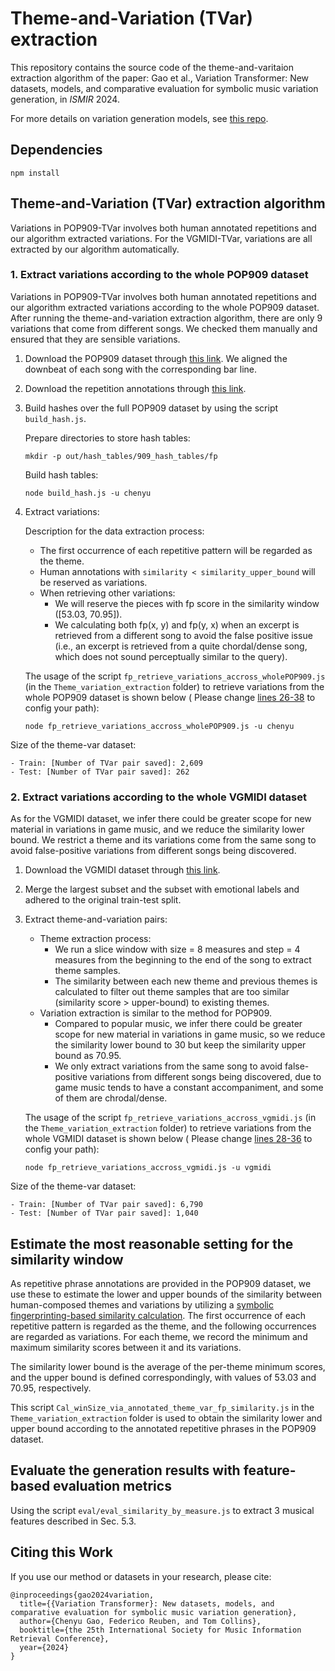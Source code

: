 # Theme-and-Variation (TVar) extraction

This repository contains the source code of the theme-and-varitaion extraction algorithm of the paper: Gao et al., Variation Transformer: New datasets, models, and comparative evaluation for symbolic music variation generation, in _ISMIR_ 2024.

For more details on variation generation models, see [this repo](https://github.com/ChenyuGAO-CS/Variation-Transformer).

## Dependencies
```
npm install
```

## Theme-and-Variation (TVar) extraction algorithm
Variations in POP909-TVar involves both human annotated repetitions and our algorithm extracted variations. For the VGMIDI-TVar, variations are all extracted by our algorithm automatically. 


### 1. Extract variations according to the whole POP909 dataset
<!-- Extracted dataset in MIDI format could be found in this folder (29thSep2023_pop909_theme_var_extracted_for_training.zip) -->
Variations in POP909-TVar involves both human annotated repetitions and our algorithm extracted variations according to the whole POP909 dataset. 
After running the theme-and-variation extraction algorithm, there are only 9 variations that come from different songs. We checked them manually and ensured that they are sensible variations. 

1. Download the POP909 dataset through [this link](https://github.com/ChenyuGAO-CS/Variation-Transformer-Data-and-Model/blob/main/dataset/with_tempo_909_co_with_hier_annotations.zip). We aligned the downbeat of each song with the corresponding bar line.

2. Download the repetition annotations through [this link](https://github.com/ChenyuGAO-CS/Variation-Transformer-Data-and-Model/blob/main/dataset/909_hier_gt.json).

3. Build hashes over the full POP909 dataset by using the script `build_hash.js`.
    
    Prepare directories to store hash tables:
    ```
    mkdir -p out/hash_tables/909_hash_tables/fp
    ```
    Build hash tables:
    ```
    node build_hash.js -u chenyu
    ```


4. Extract variations:

    Description for the data extraction process:

    - The first occurrence of each repetitive pattern will be regarded as the theme.
    - Human annotations with ```similarity < similarity_upper_bound``` will be reserved as variations.
    - When retrieving other variations: 
        * We will reserve the pieces with fp score in the similarity window ([53.03, 70.95]).
        * We calculating both fp(x, y) and fp(y, x) when an excerpt is retrieved from a different song to avoid the false positive issue (i.e., an excerpt is retrieved from a quite chordal/dense song, which does not sound perceptually similar to the query).


    The usage of the script `fp_retrieve_variations_accross_wholePOP909.js` (in the `Theme_variation_extraction` folder) to retrieve variations from the whole POP909 dataset is shown below (    Please change [lines 26-38](https://github.com/ChenyuGAO-CS/theme-variation-data-preprocessing/blob/main/Theme_variation_extraction/fp_retrieve_variations_accross_wholePOP909.js#L26-L38) to config your path):

   

    ```
    node fp_retrieve_variations_accross_wholePOP909.js -u chenyu
    ```

Size of the theme-var dataset:

    - Train: [Number of TVar pair saved]: 2,609
    - Test: [Number of TVar pair saved]: 262


### 2. Extract variations according to the whole VGMIDI dataset
As for the VGMIDI dataset, we infer there could be greater scope for new material in variations in game music, and we reduce the similarity lower bound.  We restrict a theme and its variations come from the same song to avoid false-positive variations from different songs being discovered. 
<!-- Extracted dataset: ‘23rdOct_vgmidi_theme_var.zip’ -->

1. Download the VGMIDI dataset through [this link](https://github.com/lucasnfe/puct-music-emotion/releases/download/aiide22/vgmidi_clean.zip).

2. Merge the largest subset and the subset with emotional labels and adhered to the original train-test split.

3. Extract theme-and-variation pairs:

    - Theme extraction process:
        * We run a slice window with size = 8 measures and step = 4 measures from the beginning to the end of the song to extract theme samples.
        * The similarity between each new theme and previous themes is calculated to filter out theme samples that are too similar (similarity score > upper-bound) to existing themes.
    - Variation extraction is similar to the method for POP909. 
        * Compared to popular music, we infer there could be greater scope for new material in variations in game music, so we reduce the similarity lower bound to 30 but keep the similarity upper bound as 70.95.
        * We only extract variations from the same song to avoid false-positive variations from different songs being discovered, due to game music tends to have a constant accompaniment, and some of them are chrodal/dense. 

    The usage of the script `fp_retrieve_variations_accross_vgmidi.js` (in the `Theme_variation_extraction` folder) to retrieve variations from the whole VGMIDI dataset is shown below (    Please change [lines 28-36](https://github.com/ChenyuGAO-CS/theme-variation-data-preprocessing/blob/main/Theme_variation_extraction/fp_retrieve_variations_accross_vgmidi.js#L28-L36) to config your path):

    ```
    node fp_retrieve_variations_accross_vgmidi.js -u vgmidi
    ```

Size of the theme-var dataset:

    - Train: [Number of TVar pair saved]: 6,790
    - Test: [Number of TVar pair saved]: 1,040


## Estimate the most reasonable setting for the similarity window

As repetitive phrase annotations are provided in the POP909 dataset, we use these to estimate the lower and upper bounds of the similarity between human-composed themes and variations by utilizing a [symbolic fingerprinting-based similarity calculation](https://link.springer.com/article/10.1007/s42979-022-01220-y). The first occurrence of each repetitive pattern is regarded as the theme, and the following occurrences are regarded as variations. For each theme, we record the minimum and maximum similarity scores between it and its variations. 

The similarity lower bound is the average of the per-theme minimum scores, and the upper bound is defined correspondingly, with values of 53.03 and 70.95, respectively.


This script `Cal_winSize_via_annotated_theme_var_fp_similarity.js` in the `Theme_variation_extraction` folder is used to obtain the similarity lower and upper bound according to the annotated repetitive phrases in the POP909 dataset.


## Evaluate the generation results with feature-based evaluation metrics

Using the script `eval/eval_similarity_by_measure.js` to extract 3 musical features described in Sec. 5.3.


## Citing this Work
If you use our method or datasets in your research, please cite:
```
@inproceedings{gao2024variation,
  title={{Variation Transformer}: New datasets, models, and comparative evaluation for symbolic music variation generation},
  author={Chenyu Gao, Federico Reuben, and Tom Collins},
  booktitle={the 25th International Society for Music Information Retrieval Conference},
  year={2024}
}
```

